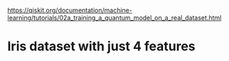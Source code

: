 https://qiskit.org/documentation/machine-learning/tutorials/02a_training_a_quantum_model_on_a_real_dataset.html
# Iris dataset with just 4 features 